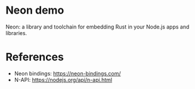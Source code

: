 Neon demo
=========

Neon: a library and toolchain for embedding Rust in your Node.js apps and libraries.

# References

* Neon bindings: https://neon-bindings.com/
* N-API: https://nodejs.org/api/n-api.html
